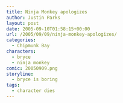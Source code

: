 ```yaml
---
title: Ninja Monkey apologizes
author: Justin Parks
layout: post
date: 2005-09-10T01:58:15+00:00
url: /2005/09/09/ninja-monkey-apologizes/
categories:
  - Chipmunk Bay
characters:
  - bryce
  - ninja monkey
comic: 20050909.png
storyline:
  - bryce is boring  
tags:
  - character dies
---
```


